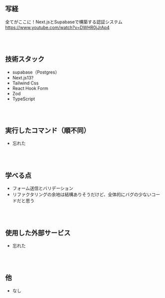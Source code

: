 ## 写経
全てがここに！Next.jsとSupabaseで構築する認証システム
https://www.youtube.com/watch?v=DWHR0jJrAp4

<br/>
<br/>

## 技術スタック
- supabase（Postgres）
- Next.js13?
- Tailwind Css
- React Hook Form
- Zod
- TypeScript

<br/>
<br/>

## 実行したコマンド（順不同）
- 忘れた

<br/>
<br/>

## 学べる点
- フォーム送信とバリデーション
- リファクタリングの余地は結構ありそうだけど、全体的にバグの少ないコードだと思う

<br/>
<br/>

## 使用した外部サービス
- 忘れた

<br/>
<br/>

## 他
- なし
